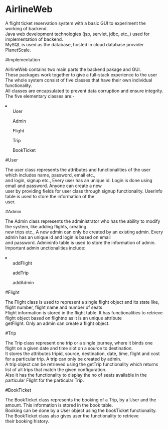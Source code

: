 # AirlineWeb

A flight ticket reservation system with a basic GUI to experiment the working of backend.<br>
Java web development technologies (jsp, servlet, jdbc, etc.,) used for implementation of backend.<br>
MySQL is used as the database, hosted in cloud database provider PlanetScale.<br>

#Implementation

AirlineWeb contains two main parts the backend pakage and GUI.<br>
These packages work together to give a full-stack experience to the user<br>
The whole system consist of five classes that have their own individual functionality.<br>
All classes are encapsulated to prevent data corruption and ensure integrity.<br>
The five elementary classes are:-
<li>
<ul>User</ul>
<ul>Admin</ul>
<ul>Flight</ul>
<ul>Trip</ul>
<ul>BookTicket</ul>
</li>

#User

The user class represents the attributes and functionalities of the user which includes name, password, email etc.,<br>
and login, signup etc., Every user has an unique id. Login is done using email and password. Anyone can create a new <br>
user by providing fields for user class through signup functionality. Userinfo table is used to store the information of the<br>
user.

#Admin

The Admin class represents the administrator who has the ability to modify the system, like adding flights, creating<br>
new trips etc., A new admin can only be created by an existing admin. Every admin has an unique id and login is based on email<br>
and password. Admininfo table is used to store the information of admin. Important admin unctionalities include:
<li>
  <ul>addFlight</ul>
  <ul>addTrip</ul>
  <ul>addAdmin</ul>
 </li>
 
#Flight

The Flight class is used to represent a single flight object and its state like, flight number, flight name and number of seats<br>
Flight information is stored in the flight table. It has functionalities to retrieve flight object based on flightno as it is an unique attribute<br>
getFlight. Only an admin can create a flight object.

#Trip

The Trip class represent one trip or a single journey, where it binds one flight on a given date and time slot on a source to destination.<br>
It stores the attributes tripid, source, destination, date, time, flight and cost for a particular trip. A trip can only be created by admin.<br>
A trip object can be retrieved using the getTrip functionality which returns list of all trips that match the given configuration.<br>
Also it has the functionality to display the no of seats available in the particular Flight for the particular Trip.

#BookTicket

The BookTicket class represents the booking of a Trip, by a User and the amount. This information is stored in the book table.<br>
Booking can be done by a User object using the bookTicket functionality. The BookTicket class also gives user the functionality to retrieve<br>
their booking history.

